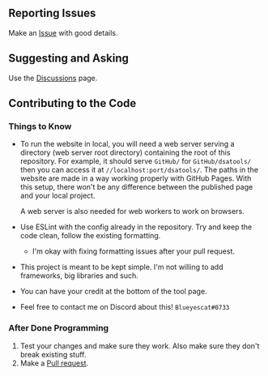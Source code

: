 ## Reporting Issues
Make an [Issue](https://github.com/Blueyescat/dsatools/issues/new) with good details.

## Suggesting and Asking
Use the [Discussions](https://github.com/Blueyescat/dsatools/discussions) page.

## Contributing to the Code
### Things to Know
* To run the website in local, you will need a web server serving a directory (web server root directory) containing the root of this repository.
For example, it should serve `GitHub/` for `GitHub/dsatools/` then you can access it at `//localhost:port/dsatools/`.
The paths in the website are made in a way working properly with GitHub Pages.
With this setup, there won't be any difference between the published page and your local project.

  A web server is also needed for web workers to work on browsers.
* Use ESLint with the config already in the repository. Try and keep the code clean, follow the existing formatting.
  * I'm okay with fixing formatting issues after your pull request.
* This project is meant to be kept simple. I'm not willing to add frameworks, big libraries and such.
* You can have your credit at the bottom of the tool page.
* Feel free to contact me on Discord about this! `Blueyescat#0733`

### After Done Programming
1. Test your changes and make sure they work. Also make sure they don't break existing stuff.
2. Make a [Pull request](https://github.com/Blueyescat/dsatools/pulls).
